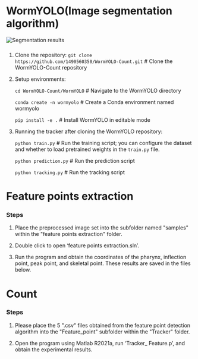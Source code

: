 # WormYOLO(Image segmentation algorithm)
![Segmentation results](WormYOLO/examples/segmenting.gif)
### 

1. Clone the repository:
   `git clone https://github.com/1490560350/WormYOLO-Count.git`  # Clone the WormYOLO-Count repository

2. Setup environments:

   `cd WormYOLO-Count/WormYOLO`  # Navigate to the WormYOLO directory
   
   `conda create -n wormyolo`  # Create a Conda environment named wormyolo
   
   `pip install -e .`  # Install WormYOLO in editable mode

4. Running the tracker after cloning the WormYOLO repository:
   
   `python train.py`  # Run the training script; you can configure the dataset and whether to load pretrained weights in the `train.py` file.
   
   `python prediction.py`  # Run the prediction script
   
   `python tracking.py`  # Run the tracking script


# Feature points extraction
### Steps
1. Place the preprocessed image set into the subfolder named "samples" within the "feature points extraction" folder.

2. Double click to open ‘feature points extraction.sln’.

3. Run the program and obtain the coordinates of the pharynx, inflection point, peak point, and skeletal point. These results are saved in the files below.

# Count
### Steps
1. Please place the 5 ".csv" files obtained from the feature point detection algorithm into the "Feature_point" subfolder within the "Tracker" folder.

2. Open the program using Matlab R2021a, run ‘Tracker_ Feature.p’, and obtain the experimental results.



